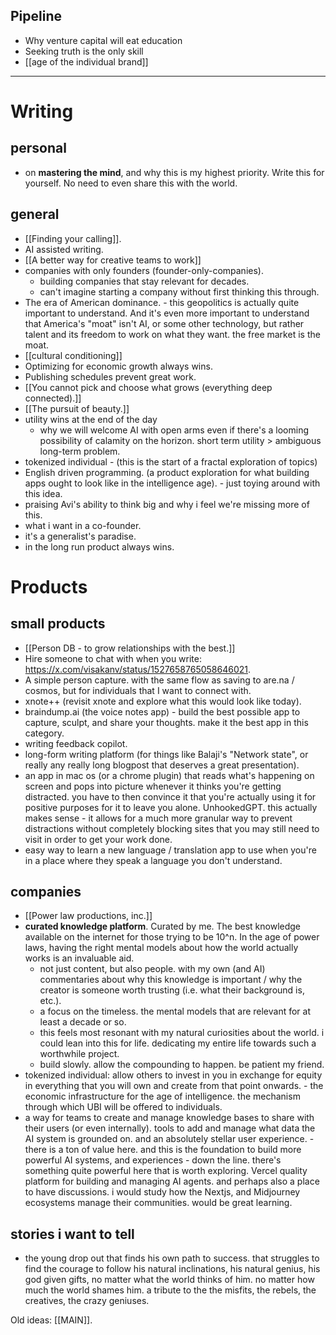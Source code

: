 ## Pipeline
- Why venture capital will eat education
- Seeking truth is the only skill
- [[age of the individual brand]]

---
# Writing
## personal
- on **mastering the mind**, and why this is my highest priority. Write this for yourself. No need to even share this with the world.
## general
- [[Finding your calling]].
- AI assisted writing.
- [[A better way for creative teams to work]]
- companies with only founders (founder-only-companies).
	- building companies that stay relevant for decades.
	- can't imagine starting a company without first thinking this through.
- The era of American dominance. - this geopolitics is actually quite important to understand. And it's even more important to understand that America's "moat" isn't AI, or some other technology, but rather talent and its freedom to work on what they want. the free market is the moat.
- [[cultural conditioning]]
- Optimizing for economic growth always wins.
- Publishing schedules prevent great work.
- [[You cannot pick and choose what grows (everything deep connected).]]
- [[The pursuit of beauty.]]
- utility wins at the end of the day
	- why we will welcome AI with open arms even if there's a looming possibility of calamity on the horizon. short term utility > ambiguous long-term problem.
- tokenized individual - (this is the start of a fractal exploration of topics)
- English driven programming. (a product exploration for what building apps ought to look like in the intelligence age). - just toying around with this idea.
- praising Avi's ability to think big and why i feel we're missing more of this.
- what i want in a co-founder.
- it's a generalist's paradise.
- in the long run product always wins.

# Products
## small products
- [[Person DB - to grow relationships with the best.]]
- Hire someone to chat with when you write: https://x.com/visakanv/status/1527658765058646021.
- A simple person capture. with the same flow as saving to are.na / cosmos, but for individuals that I want to connect with.
- xnote++ (revisit xnote and explore what this would look like today).
- braindump.ai (the voice notes app) - build the best possible app to capture, sculpt, and share your thoughts. make it the best app in this category.
- writing feedback copilot.
- long-form writing platform (for things like Balaji's "Network state", or really any really long blogpost that deserves a great presentation).
- an app in mac os (or a chrome plugin) that reads what's happening on screen and pops into picture whenever it thinks you're getting distracted. you have to then convince it that you're actually using it for positive purposes for it to leave you alone. UnhookedGPT. this actually makes sense - it allows for a much more granular way to prevent distractions without completely blocking sites that you may still need to visit in order to get your work done.
- easy way to learn a new language / translation app to use when you're in a place where they speak a language you don't understand.
## companies
- [[Power law productions, inc.]]
- **curated knowledge platform**. Curated by me. The best knowledge available on the internet for those trying to be 10^n. In the age of power laws, having the right mental models about how the world actually works is an invaluable aid.
	- not just content, but also people. with my own (and AI) commentaries about why this knowledge is important / why the creator is someone worth trusting (i.e. what their background is, etc.).
	- a focus on the timeless. the mental models that are relevant for at least a decade or so.
	- this feels most resonant with my natural curiosities about the world. i could lean into this for life. dedicating my entire life towards such a worthwhile project.
	- build slowly. allow the compounding to happen. be patient my friend.
- tokenized individual: allow others to invest in you in exchange for equity in everything that you will own and create from that point onwards. - the economic infrastructure for the age of intelligence. the mechanism through which UBI will be offered to individuals.
- a way for teams to create and manage knowledge bases to share with their users (or even internally). tools to add and manage what data the AI system is grounded on. and an absolutely stellar user experience. - there is a ton of value here. and this is the foundation to build more powerful AI systems, and experiences - down the line. there's something quite powerful here that is worth exploring. Vercel quality platform for building and managing AI agents. and perhaps also a place to have discussions. i would study how the Nextjs, and Midjourney ecosystems manage their communities. would be great learning.
## stories i want to tell
- the young drop out that finds his own path to success. that struggles to find the courage to follow his natural inclinations, his natural genius, his god given gifts, no matter what the world thinks of him. no matter how much the world shames him. a tribute to the the misfits, the rebels, the creatives, the crazy geniuses.


Old ideas: [[MAIN]].
